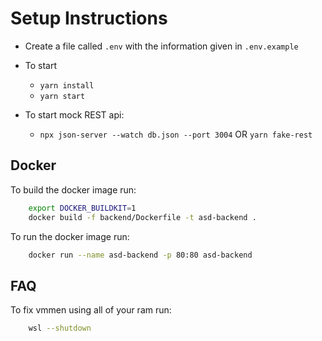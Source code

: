# Setup Instructions

- Create a file called `.env` with the information given in `.env.example`

- To start

  - `yarn install`
  - `yarn start`

- To start mock REST api:
  - `npx json-server --watch db.json --port 3004` OR `yarn fake-rest`

## Docker

To build the docker image run:

```bash
	export DOCKER_BUILDKIT=1
	docker build -f backend/Dockerfile -t asd-backend .
```

To run the docker image run:

```bash
	docker run --name asd-backend -p 80:80 asd-backend
```

## FAQ

To fix vmmen using all of your ram run:

```bash
	wsl --shutdown
```
